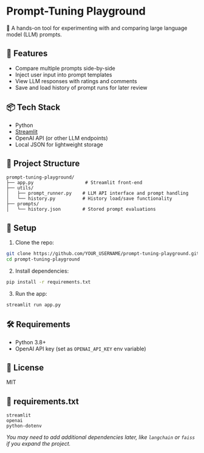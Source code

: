 # Prompt-Tuning Playground

🧪 A hands-on tool for experimenting with and comparing large language model (LLM) prompts.

## 🚀 Features
- Compare multiple prompts side-by-side
- Inject user input into prompt templates
- View LLM responses with ratings and comments
- Save and load history of prompt runs for later review

## 📦 Tech Stack
- Python
- [Streamlit](https://streamlit.io)
- OpenAI API (or other LLM endpoints)
- Local JSON for lightweight storage

## 📂 Project Structure
```
prompt-tuning-playground/
├── app.py                   # Streamlit front-end
├── utils/
│   ├── prompt_runner.py    # LLM API interface and prompt handling
│   └── history.py          # History load/save functionality
├── prompts/
│   └── history.json        # Stored prompt evaluations
```

## 🔧 Setup
1. Clone the repo:
```bash
git clone https://github.com/YOUR_USERNAME/prompt-tuning-playground.git
cd prompt-tuning-playground
```
2. Install dependencies:
```bash
pip install -r requirements.txt
```
3. Run the app:
```bash
streamlit run app.py
```

## 🛠 Requirements
- Python 3.8+
- OpenAI API key (set as `OPENAI_API_KEY` env variable)

## 📘 License
MIT

## 📄 requirements.txt
```
streamlit
openai
python-dotenv
```
*You may need to add additional dependencies later, like `langchain` or `faiss` if you expand the project.*

